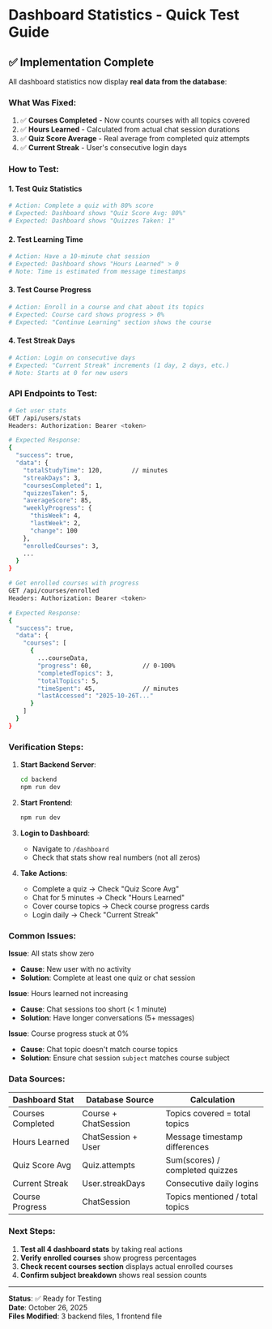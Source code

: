 # Dashboard Statistics - Quick Test Guide

## ✅ Implementation Complete

All dashboard statistics now display **real data from the database**:

### What Was Fixed:
1. ✅ **Courses Completed** - Now counts courses with all topics covered
2. ✅ **Hours Learned** - Calculated from actual chat session durations
3. ✅ **Quiz Score Average** - Real average from completed quiz attempts
4. ✅ **Current Streak** - User's consecutive login days

### How to Test:

#### 1. Test Quiz Statistics
```bash
# Action: Complete a quiz with 80% score
# Expected: Dashboard shows "Quiz Score Avg: 80%"
# Expected: Dashboard shows "Quizzes Taken: 1"
```

#### 2. Test Learning Time
```bash
# Action: Have a 10-minute chat session
# Expected: Dashboard shows "Hours Learned" > 0
# Note: Time is estimated from message timestamps
```

#### 3. Test Course Progress
```bash
# Action: Enroll in a course and chat about its topics
# Expected: Course card shows progress > 0%
# Expected: "Continue Learning" section shows the course
```

#### 4. Test Streak Days
```bash
# Action: Login on consecutive days
# Expected: "Current Streak" increments (1 day, 2 days, etc.)
# Note: Starts at 0 for new users
```

### API Endpoints to Test:

```bash
# Get user stats
GET /api/users/stats
Headers: Authorization: Bearer <token>

# Expected Response:
{
  "success": true,
  "data": {
    "totalStudyTime": 120,        // minutes
    "streakDays": 3,
    "coursesCompleted": 1,
    "quizzesTaken": 5,
    "averageScore": 85,
    "weeklyProgress": {
      "thisWeek": 4,
      "lastWeek": 2,
      "change": 100
    },
    "enrolledCourses": 3,
    ...
  }
}
```

```bash
# Get enrolled courses with progress
GET /api/courses/enrolled
Headers: Authorization: Bearer <token>

# Expected Response:
{
  "success": true,
  "data": {
    "courses": [
      {
        ...courseData,
        "progress": 60,              // 0-100%
        "completedTopics": 3,
        "totalTopics": 5,
        "timeSpent": 45,             // minutes
        "lastAccessed": "2025-10-26T..."
      }
    ]
  }
}
```

### Verification Steps:

1. **Start Backend Server**:
   ```bash
   cd backend
   npm run dev
   ```

2. **Start Frontend**:
   ```bash
   npm run dev
   ```

3. **Login to Dashboard**:
   - Navigate to `/dashboard`
   - Check that stats show real numbers (not all zeros)

4. **Take Actions**:
   - Complete a quiz → Check "Quiz Score Avg"
   - Chat for 5 minutes → Check "Hours Learned"
   - Cover course topics → Check course progress cards
   - Login daily → Check "Current Streak"

### Common Issues:

**Issue**: All stats show zero
- **Cause**: New user with no activity
- **Solution**: Complete at least one quiz or chat session

**Issue**: Hours learned not increasing
- **Cause**: Chat sessions too short (< 1 minute)
- **Solution**: Have longer conversations (5+ messages)

**Issue**: Course progress stuck at 0%
- **Cause**: Chat topic doesn't match course topics
- **Solution**: Ensure chat session `subject` matches course subject

### Data Sources:

| Dashboard Stat | Database Source | Calculation |
|---------------|----------------|-------------|
| Courses Completed | Course + ChatSession | Topics covered = total topics |
| Hours Learned | ChatSession + User | Message timestamp differences |
| Quiz Score Avg | Quiz.attempts | Sum(scores) / completed quizzes |
| Current Streak | User.streakDays | Consecutive daily logins |
| Course Progress | ChatSession | Topics mentioned / total topics |

### Next Steps:

1. **Test all 4 dashboard stats** by taking real actions
2. **Verify enrolled courses** show progress percentages
3. **Check recent courses section** displays actual enrolled courses
4. **Confirm subject breakdown** shows real session counts

---

**Status**: ✅ Ready for Testing  
**Date**: October 26, 2025  
**Files Modified**: 3 backend files, 1 frontend file
